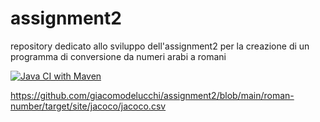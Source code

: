 # assignment2
repository dedicato allo sviluppo dell'assignment2 per la creazione di un programma di conversione da numeri arabi a romani

[![Java CI with Maven](https://github.com/giacomodelucchi/assignment2/actions/workflows/build.yml/badge.svg?branch=main&event=push)](https://github.com/giacomodelucchi/assignment2/actions/workflows/build.yml)

https://github.com/giacomodelucchi/assignment2/blob/main/roman-number/target/site/jacoco/jacoco.csv
